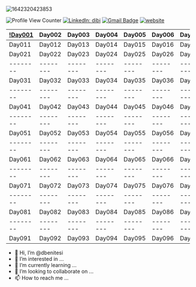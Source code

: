 ![1642320423853](https://media.licdn.com/dms/image/D4E16AQGmhHCKCK7o7A/profile-displaybackgroundimage-shrink_350_1400/0/1681781955397?e=1689206400&v=beta&t=xfujQcn5_-ZrRnxfE6e3gTqUV3LYSy6H6YV-Rd6oXWo)

![Profile View Counter](https://komarev.com/ghpvc/?username=dbenitesi&color=brightgreen)
[![Linkedln: dibi](https://img.shields.io/badge/LinkedIn-0077B5?style=flat-square&logo=linkedin&logoColor=white)](https://www.linkedin.com/in/dibi/)
[![Gmail Badge](https://img.shields.io/badge/-Gmail-c14438?style=flat-square&logo=Gmail&logoColor=white&link=mailto:dbenitesi.db@gmail.com)](mailto:dbenitesi.db@gmail.com)
[![website](https://img.shields.io/badge/Website-46a2f1.svg?&style=flat-square&logo=Google-Chrome&logoColor=white&link=https://danielbenites.com/)](https://danielbenites.com/)


| [!Day001](http://prueba.com) | Day002 | Day003 | Day004 | Day005 | Day006 | Day007 | Day008 | Day009 | Day010 |
|--------|--------|--------|--------|--------|--------|--------|--------|--------|--------|
| Day011 | Day012 | Day013 | Day014 | Day015 | Day016 | Day017 | Day018 | Day019 | Day020 |
| Day021 | Day022 | Day023 | Day024 | Day025 | Day026 | Day027 | Day028 | Day029 | Day030 |
|--------|--------|--------|--------|--------|--------|--------|--------|--------|--------|
| Day031 | Day032 | Day033 | Day034 | Day035 | Day036 | Day037 | Day038 | Day039 | Day040 |
|--------|--------|--------|--------|--------|--------|--------|--------|--------|--------|
| Day041 | Day042 | Day043 | Day044 | Day045 | Day046 | Day047 | Day048 | Day049 | Day050 |
|--------|--------|--------|--------|--------|--------|--------|--------|--------|--------|
| Day051 | Day052 | Day053 | Day054 | Day055 | Day056 | Day057 | Day058 | Day059 | Day060 |
|--------|--------|--------|--------|--------|--------|--------|--------|--------|--------|
| Day061 | Day062 | Day063 | Day064 | Day065 | Day066 | Day067 | Day068 | Day069 | Day070 |
|--------|--------|--------|--------|--------|--------|--------|--------|--------|--------|
| Day071 | Day072 | Day073 | Day074 | Day075 | Day076 | Day077 | Day078 | Day079 | Day080 |
|--------|--------|--------|--------|--------|--------|--------|--------|--------|--------|
| Day081 | Day082 | Day083 | Day084 | Day085 | Day086 | Day087 | Day088 | Day089 | Day090 |
|--------|--------|--------|--------|--------|--------|--------|--------|--------|--------|
| Day091 | Day092 | Day093 | Day094 | Day095 | Day096 | Day097 | Day098 | Day099 | Day100 |


- 👋 Hi, I’m @dbenitesi
- 👀 I’m interested in ...
- 🌱 I’m currently learning ...
- 💞️ I’m looking to collaborate on ...
- 📫 How to reach me ...

<!---
dbenitesi/dbenitesi is a ✨ special ✨ repository because its `README.md` (this file) appears on your GitHub profile.
You can click the Preview link to take a look at your changes.
--->

